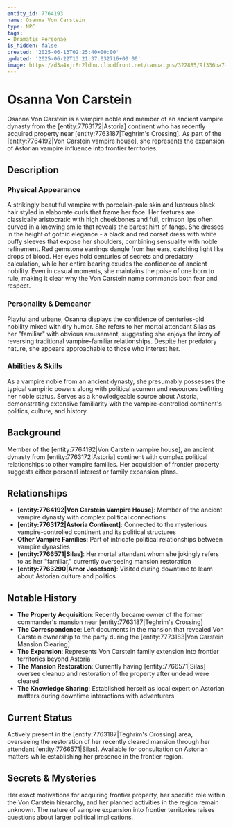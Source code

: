 ```yaml
---
entity_id: 7764193
name: Osanna Von Carstein
type: NPC
tags:
- Dramatis Personae
is_hidden: false
created: '2025-06-13T02:25:40+00:00'
updated: '2025-06-22T13:21:37.032716+00:00'
image: https://d3a4xjr8r2ldhu.cloudfront.net/campaigns/322885/9f336ba7-04b3-46e7-ac82-354e9a75d720.png
---
```


# Osanna Von Carstein

Osanna Von Carstein is a vampire noble and member of an ancient vampire dynasty from the [entity:7763172|Astoria] continent who has recently acquired property near [entity:7763187|Teghrim's Crossing]. As part of the [entity:7764192|Von Carstein vampire house], she represents the expansion of Astorian vampire influence into frontier territories.

## Description

### Physical Appearance

A strikingly beautiful vampire with porcelain-pale skin and lustrous black hair styled in elaborate curls that frame her face. Her features are classically aristocratic with high cheekbones and full, crimson lips often curved in a knowing smile that reveals the barest hint of fangs. She dresses in the height of gothic elegance - a black and red corset dress with white puffy sleeves that expose her shoulders, combining sensuality with noble refinement. Red gemstone earrings dangle from her ears, catching light like drops of blood. Her eyes hold centuries of secrets and predatory calculation, while her entire bearing exudes the confidence of ancient nobility. Even in casual moments, she maintains the poise of one born to rule, making it clear why the Von Carstein name commands both fear and respect.

### Personality & Demeanor

Playful and urbane, Osanna displays the confidence of centuries-old nobility mixed with dry humor. She refers to her mortal attendant Silas as her "familiar" with obvious amusement, suggesting she enjoys the irony of reversing traditional vampire-familiar relationships. Despite her predatory nature, she appears approachable to those who interest her.

### Abilities & Skills

As a vampire noble from an ancient dynasty, she presumably possesses the typical vampiric powers along with political acumen and resources befitting her noble status. Serves as a knowledgeable source about Astoria, demonstrating extensive familiarity with the vampire-controlled continent's politics, culture, and history.

## Background

Member of the [entity:7764192|Von Carstein vampire house], an ancient dynasty from [entity:7763172|Astoria] continent with complex political relationships to other vampire families. Her acquisition of frontier property suggests either personal interest or family expansion plans.

## Relationships

- **[entity:7764192|Von Carstein Vampire House]**: Member of the ancient vampire dynasty with complex political connections
- **[entity:7763172|Astoria Continent]**: Connected to the mysterious vampire-controlled continent and its political structures
- **Other Vampire Families**: Part of intricate political relationships between vampire dynasties
- **[entity:7766571|Silas]**: Her mortal attendant whom she jokingly refers to as her "familiar," currently overseeing mansion restoration
- **[entity:7763290|Arnor Josefson]**: Visited during downtime to learn about Astorian culture and politics

## Notable History

- **The Property Acquisition**: Recently became owner of the former commander's mansion near [entity:7763187|Teghrim's Crossing]
- **The Correspondence**: Left documents in the mansion that revealed Von Carstein ownership to the party during the [entity:7773183|Von Carstein Mansion Clearing]
- **The Expansion**: Represents Von Carstein family extension into frontier territories beyond Astoria
- **The Mansion Restoration**: Currently having [entity:7766571|Silas] oversee cleanup and restoration of the property after undead were cleared
- **The Knowledge Sharing**: Established herself as local expert on Astorian matters during downtime interactions with adventurers

## Current Status

Actively present in the [entity:7763187|Teghrim's Crossing] area, overseeing the restoration of her recently cleared mansion through her attendant [entity:7766571|Silas]. Available for consultation on Astorian matters while establishing her presence in the frontier region.

## Secrets & Mysteries

Her exact motivations for acquiring frontier property, her specific role within the Von Carstein hierarchy, and her planned activities in the region remain unknown. The nature of vampire expansion into frontier territories raises questions about larger political implications.